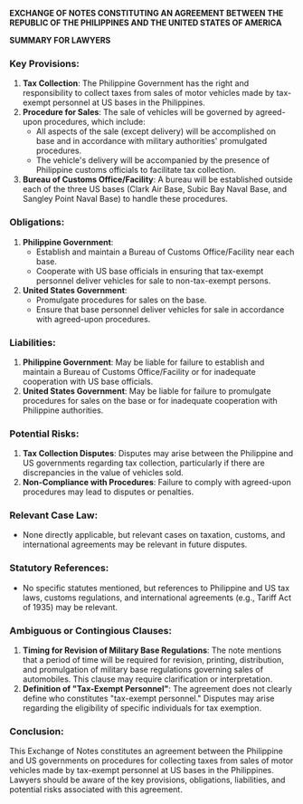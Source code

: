 **EXCHANGE OF NOTES CONSTITUTING AN AGREEMENT BETWEEN THE REPUBLIC OF THE PHILIPPINES AND THE UNITED STATES OF AMERICA**

**SUMMARY FOR LAWYERS**

### Key Provisions:

1. **Tax Collection**: The Philippine Government has the right and responsibility to collect taxes from sales of motor vehicles made by tax-exempt personnel at US bases in the Philippines.
2. **Procedure for Sales**: The sale of vehicles will be governed by agreed-upon procedures, which include:
	* All aspects of the sale (except delivery) will be accomplished on base and in accordance with military authorities' promulgated procedures.
	* The vehicle's delivery will be accompanied by the presence of Philippine customs officials to facilitate tax collection.
3. **Bureau of Customs Office/Facility**: A bureau will be established outside each of the three US bases (Clark Air Base, Subic Bay Naval Base, and Sangley Point Naval Base) to handle these procedures.

### Obligations:

1. **Philippine Government**:
	* Establish and maintain a Bureau of Customs Office/Facility near each base.
	* Cooperate with US base officials in ensuring that tax-exempt personnel deliver vehicles for sale to non-tax-exempt persons.
2. **United States Government**:
	* Promulgate procedures for sales on the base.
	* Ensure that base personnel deliver vehicles for sale in accordance with agreed-upon procedures.

### Liabilities:

1. **Philippine Government**: May be liable for failure to establish and maintain a Bureau of Customs Office/Facility or for inadequate cooperation with US base officials.
2. **United States Government**: May be liable for failure to promulgate procedures for sales on the base or for inadequate cooperation with Philippine authorities.

### Potential Risks:

1. **Tax Collection Disputes**: Disputes may arise between the Philippine and US governments regarding tax collection, particularly if there are discrepancies in the value of vehicles sold.
2. **Non-Compliance with Procedures**: Failure to comply with agreed-upon procedures may lead to disputes or penalties.

### Relevant Case Law:

* None directly applicable, but relevant cases on taxation, customs, and international agreements may be relevant in future disputes.

### Statutory References:

* No specific statutes mentioned, but references to Philippine and US tax laws, customs regulations, and international agreements (e.g., Tariff Act of 1935) may be relevant.

### Ambiguous or Contingious Clauses:

1. **Timing for Revision of Military Base Regulations**: The note mentions that a period of time will be required for revision, printing, distribution, and promulgation of military base regulations governing sales of automobiles. This clause may require clarification or interpretation.
2. **Definition of "Tax-Exempt Personnel"**: The agreement does not clearly define who constitutes "tax-exempt personnel." Disputes may arise regarding the eligibility of specific individuals for tax exemption.

### Conclusion:

This Exchange of Notes constitutes an agreement between the Philippine and US governments on procedures for collecting taxes from sales of motor vehicles made by tax-exempt personnel at US bases in the Philippines. Lawyers should be aware of the key provisions, obligations, liabilities, and potential risks associated with this agreement.